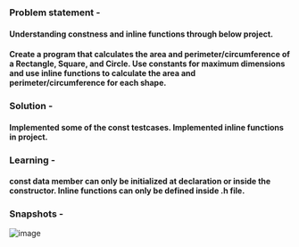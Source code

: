 ### Problem statement - 
#### Understanding constness and inline functions through below project.
#### Create a program that calculates the area and perimeter/circumference of a Rectangle, Square, and Circle. Use constants for maximum dimensions and use inline functions to calculate the area and perimeter/circumference for each shape.

### Solution -
#### Implemented some of the const testcases. Implemented inline functions in project. 

### Learning -
#### const data member can only be initialized at declaration or inside the constructor. Inline functions can only be defined inside .h file.

### Snapshots -
![image](https://github.com/user-attachments/assets/aa954474-6b18-4dcf-a06f-8c413b7b19a3)
